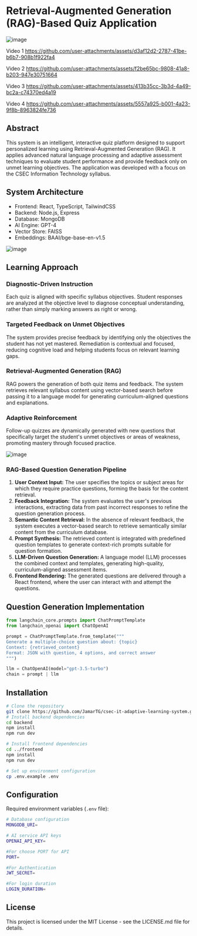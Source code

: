 # Retrieval-Augmented Generation (RAG)-Based Quiz Application  

![image](https://github.com/user-attachments/assets/8c27cf25-2298-4490-8bc1-72a4c8b5c873)


Video 1 
https://github.com/user-attachments/assets/d3af12d2-2787-41be-b6b7-908b1f922fa4

Video 2
https://github.com/user-attachments/assets/f2be65bc-9808-41a8-b203-947e30751664

Video 3
https://github.com/user-attachments/assets/413b35cc-3b3d-4a49-bc2a-c74370ed4a19

Video 4
https://github.com/user-attachments/assets/5557a925-b001-4a23-9f8b-8963824fe736




## Abstract  
This system is an intelligent, interactive quiz platform designed to support personalized learning using Retrieval-Augmented Generation (RAG). It applies advanced natural language processing and adaptive assessment techniques to evaluate student performance and provide feedback only on unmet learning objectives. The application was developed with a focus on the CSEC Information Technology syllabus.  

## System Architecture    
- Frontend: React, TypeScript, TailwindCSS  
- Backend: Node.js, Express  
- Database: MongoDB  
- AI Engine: GPT-4
- Vector Store: FAISS  
- Embeddings: BAAI/bge-base-en-v1.5

![image](https://github.com/user-attachments/assets/1aa9f0db-63b7-4142-883f-a818d64fda7f)


## Learning Approach  

### Diagnostic-Driven Instruction  
Each quiz is aligned with specific syllabus objectives. Student responses are analyzed at the objective level to diagnose conceptual understanding, rather than simply marking answers as right or wrong.  

### Targeted Feedback on Unmet Objectives  
The system provides precise feedback by identifying only the objectives the student has not yet mastered. Remediation is contextual and focused, reducing cognitive load and helping students focus on relevant learning gaps.  

### Retrieval-Augmented Generation (RAG)  
RAG powers the generation of both quiz items and feedback. The system retrieves relevant syllabus content using vector-based search before passing it to a language model for generating curriculum-aligned questions and explanations.  

### Adaptive Reinforcement  
Follow-up quizzes are dynamically generated with new questions that specifically target the student's unmet objectives or areas of weakness, promoting mastery through focused practice.  


![image](https://github.com/user-attachments/assets/16add320-e0af-4778-86e1-d2d4356ad62f)


### RAG-Based Question Generation Pipeline

1. **User Context Input:** The user specifies the topics or subject areas for which they require practice questions, forming the basis for the content retrieval.  
2. **Feedback Integration:** The system evaluates the user's previous interactions, extracting data from past incorrect responses to refine the question generation process.  
3. **Semantic Content Retrieval:** In the absence of relevant feedback, the system executes a vector-based search to retrieve semantically similar content from the curriculum database.  
4. **Prompt Synthesis:** The retrieved content is integrated with predefined question templates to generate context-rich prompts suitable for question formation.  
5. **LLM-Driven Question Generation:** A language model (LLM) processes the combined context and templates, generating high-quality, curriculum-aligned assessment items.  
6. **Frontend Rendering:** The generated questions are delivered through a React frontend, where the user can interact with and attempt the questions.



## Question Generation Implementation

```python
from langchain_core.prompts import ChatPromptTemplate
from langchain_openai import ChatOpenAI

prompt = ChatPromptTemplate.from_template("""
Generate a multiple-choice question about: {topic}
Context: {retrieved_content}
Format: JSON with question, 4 options, and correct answer
""")

llm = ChatOpenAI(model="gpt-3.5-turbo")
chain = prompt | llm
```

## Installation

```bash
# Clone the repository
git clone https://github.com/JamarTG/csec-it-adaptive-learning-system.git
# Install backend dependencies
cd backend
npm install
npm run dev

# Install frontend dependencies
cd ../frontend
npm install
npm run dev

# Set up environment configuration
cp .env.example .env

```

## Configuration

Required environment variables (`.env` file):

```bash
# Database configuration
MONGODB_URI=

# AI service API keys
OPENAI_API_KEY=

#For choose PORT for API
PORT=

#For Authentication
JWT_SECRET=

#For login duration
LOGIN_DURATION=
```

## License  
This project is licensed under the MIT License - see the LICENSE.md file for details.
